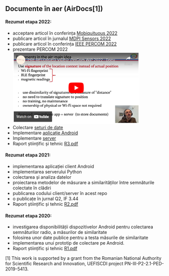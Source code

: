 
## Documente în aer (AirDocs[1])

#### Rezumat etapa 2022:
  
  * acceptare articol în conferința [Mobiquituous 2022](https://mobiquitous.eai-conferences.org/)
  * publicare articol în jurnalul [MDPI Sensors 2022](https://www.mdpi.com/1424-8220/22/2/687) 
  * publicare articol în conferința [IEEE PERCOM 2022](https://ieeexplore.ieee.org/document/9767318) 
  * prezentare PERCOM 2022 
  [<img src ="https://github.com/documenteinaer/Raportari/raw/main/percom_pres_thumbnail.png" width=400>](https://www.youtube.com/embed/1T780KuNEmg)
  * Colectare [seturi de date](https://github.com/documenteinaer/data.upb)
  * Implementare [aplicație Android](https://github.com/documenteinaer/ad-app)
  * Implementare [server](https://github.com/documenteinaer/ad-server) 
  * Raport științific și tehnic [R3.pdf](https://github.com/documenteinaer/Raportari/raw/main/airdocs_R3.pdf)

 
#### Rezumat etapa 2021:

 * implementarea aplicației client Android
 * implementarea serverului Python
 * colectarea și analiza datelor
 * proiectarea metodelor de măsurare a similarităților între semnăturile colectate în clădiri
 * publicarea codului client/server în acest repo
 * o publicațe în jurnal Q2, IF 3.44
 * Raport științific și tehnic [R2.pdf](https://github.com/documenteinaer/Raportari/blob/53ff763cdbc5bf393206d236bcb51e7179fcae77/airdocs_R2.pdf)


#### Rezumat etapa 2020:

 * investigarea disponibilității dispozitivelor Android pentru 
 colectarea semnăturilor radio, a măsurilor de similaritate
 * folosirea unor date publice pentru a testa măsurile de similaritate 
 * implementarea unui prototip de colectare pe Android.
 * Raport științific și tehnic [R1.pdf](https://github.com/documenteinaer/Raportari/blob/53ff763cdbc5bf393206d236bcb51e7179fcae77/airdocs_R1.pdf)


[1] This work is supported  by a grant from the Romanian National Authority for Scientific Research and Innovation, UEFISCDI project PN-III-P2-2.1-PED-2019-5413. 

